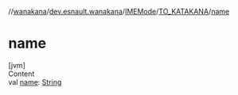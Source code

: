 //[wanakana](../../../index.md)/[dev.esnault.wanakana](../../index.md)/[IMEMode](../index.md)/[TO_KATAKANA](index.md)/[name](name.md)



# name  
[jvm]  
Content  
val [name](name.md): [String](https://kotlinlang.org/api/latest/jvm/stdlib/kotlin/-string/index.html)  



